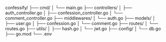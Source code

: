 confessify/
├── cmd/
│   └── main.go
├── controllers/
│   ├── auth_controller.go
│   ├── confession_controller.go
│   └── comment_controller.go
├── middlewares/
│   └── auth.go
├── models/
│   ├── user.go
│   ├── confession.go
│   └── comment.go
├── routes/
│   └── routes.go
├── utils/
│   ├── hash.go
│   └── jwt.go
├── config/
│   └── db.go
├── go.mod
└── .env


